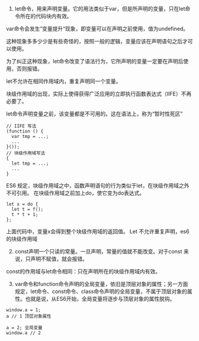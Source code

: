1. let命令，用来声明变量。它的用法类似于var，但是所声明的变量，只在let命令所在的代码块内有效。

var命令会发生”变量提升“现象，即变量可以在声明之前使用，值为undefined。

这种现象多多少少是有些奇怪的，按照一般的逻辑，变量应该在声明语句之后才可以使用。

为了纠正这种现象，let命令改变了语法行为，它所声明的变量一定要在声明后使用，否则报错。

let不允许在相同作用域内，重复声明同一个变量。

块级作用域的出现，实际上使得获得广泛应用的立即执行函数表达式（IIFE）不再必要了。

let命令声明变量之前，该变量都是不可用的。这在语法上，称为“暂时性死区”
```
// IIFE 写法
(function () {
  var tmp = ...;
  ...
}());
// 块级作用域写法
{
  let tmp = ...;
  ...
}
```

ES6 规定，块级作用域之中，函数声明语句的行为类似于let，在块级作用域之外不可引用。
在块级作用域之前加上do，使它变为do表达式。
```
let x = do {
  let t = f();
  t * t + 1;
};
````
上面代码中，变量x会得到整个块级作用域的返回值。
Let 不允许重复声明，es6的块级作用域

2. const声明一个只读的常量。一旦声明，常量的值就不能改变。对于const
来说，只声明不赋值，就会报错。

const的作用域与let命令相同：只在声明所在的块级作用域内有效。

3. var命令和function命令声明的全局变量，依旧是顶层对象的属性；另一方面规定，let命令、const命令、class命令声明的全局变量，不属于顶层对象的属性。也就是说，从ES6开始，全局变量将逐步与顶层对象的属性脱钩。
```
window.a = 1;
a // 1 顶层对象属性

a = 2; 全局变量
window.a // 2 
```